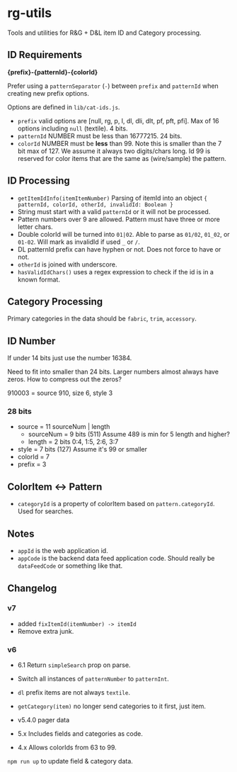 # rg-utils

Tools and utilities for R&G + D&L item ID and Category processing.

## ID Requirements

**{prefix}-{patternId}-{colorId}**

Prefer using a `patternSeparator` (`-`) between `prefix` and `patternId` when creating new prefix options.

Options are defined in `lib/cat-ids.js`.

* `prefix` valid options are [null, rg, p, l, dl, dli, dlt, pf, pft, pfi]. Max of 16 options including `null` (textile). 4 bits.
* `patternId` NUMBER must be less than 16777215. 24 bits.
* `colorId` NUMBER must be **less** than 99. Note this is smaller than the 7 bit max of 127. We assume it always two digits/chars long. Id 99 is reserved for color items that are the same as (wire/sample) the pattern.

## ID Processing

* `getItemIdInfo(itemItemNumber)` Parsing of itemId into an object `{ patternId, colorId, otherId, invalidId: Boolean }`
* String must start with a valid `patternId` or it will not be processed.
* Pattern numbers over 9 are allowed. Pattern must have three or more letter chars.
* Double colorId will be turned into `01|02`. Able to parse as `01/02`, `01_02`, or `01-02`. Will mark as invalidId if used `_` or `/`.
* DL patternId prefix can have hyphen or not. Does not force to have or not.
* `otherId` is joined with underscore.
* `hasValidIdChars()` uses a regex expression to check if the id is in a known format.

## Category Processing

Primary categories in the data should be `fabric`, `trim`, `accessory`.

## ID Number

If under 14 bits just use the number 16384.

Need to fit into smaller than 24 bits. Larger numbers almost always have zeros. How to compress out the zeros?

910003 = source 910, size 6, style 3


### 28 bits
- source = 11 sourceNum | length
    - sourceNum = 9 bits (511) Assume 489 is min for 5 length and higher?
    - length = 2 bits 0:4, 1:5, 2:6, 3:7
- style = 7 bits (127) Assume it's 99 or smaller
- colorId = 7
- prefix = 3

## ColorItem <-> Pattern

* `categoryId` is a property of colorItem based on `pattern.categoryId`. Used for searches.

## Notes

* `appId` is the web application id.
* `appCode` is the backend data feed application code. Should really be `dataFeedCode` or something like that.

## Changelog
### v7
- added `fixItemId(itemNumber) -> itemId`
- Remove extra junk.

### v6
- 6.1 Return `simpleSearch` prop on parse.
- Switch all instances of `patternNumber` to `patternInt`.
- `dl` prefix items are not always `textile`.
- `getCategory(item)` no longer send categories to it first, just item.

- v5.4.0 pager data
- 5.x Includes fields and categories as code.
- 4.x Allows colorIds from 63 to 99.

`npm run up` to update field & category data.


